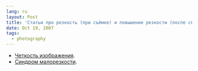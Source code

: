 ```yaml
---
lang: ru
layout: Post
title: 'Статьи про резкость (при съёмке) и повышение резкости (после съёмки)'
date: Oct 19, 2007
tags:
  - photography
---
```


- [Четкость изображения](http://kobyakov-serg.livejournal.com/11279.html).
- [Синдром малорезкости](http://pavel-kosenko.livejournal.com/3319.html).

